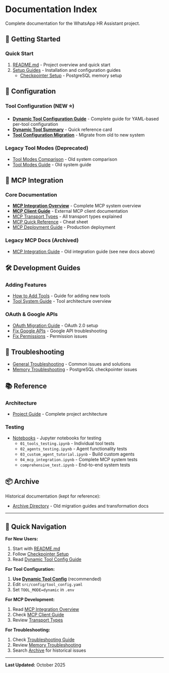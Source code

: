 # Documentation Index

Complete documentation for the WhatsApp HR Assistant project.

## 🚀 Getting Started

### Quick Start
1. [README.md](../README.md) - Project overview and quick start
2. [Setup Guides](./setup/) - Installation and configuration guides
   - [Checkpointer Setup](./setup/CHECKPOINTER_SETUP.md) - PostgreSQL memory setup

## 🔧 Configuration

### Tool Configuration (NEW ⭐)
- **[Dynamic Tool Configuration Guide](./DYNAMIC_TOOL_CONFIG.md)** - Complete guide for YAML-based per-tool configuration
- **[Dynamic Tool Summary](./DYNAMIC_TOOL_SUMMARY.md)** - Quick reference card
- **[Tool Configuration Migration](./TOOL_CONFIG_MIGRATION.md)** - Migrate from old to new system

### Legacy Tool Modes (Deprecated)
- [Tool Modes Comparison](./TOOL_MODES_COMPARISON.md) - Old system comparison
- [Tool Modes Guide](./TOOL_MODES_GUIDE.md) - Old system guide

## 🔌 MCP Integration

### Core Documentation
- **[MCP Integration Overview](../src/mcp_integration/README.md)** - Complete MCP system overview
- **[MCP Client Guide](../src/mcp_integration/client/README.md)** - External MCP client documentation
- [MCP Transport Types](../src/mcp_integration/client/mcp_transports_readme.md) - All transport types explained
- [MCP Quick Reference](../src/mcp_integration/client/quick_reference.md) - Cheat sheet
- [MCP Deployment Guide](../src/mcp_integration/client/deployment_guide.md) - Production deployment

### Legacy MCP Docs (Archived)
- [MCP Integration Guide](./MCP_INTEGRATION_GUIDE.md) - Old integration guide (see new docs above)

## 🛠️ Development Guides

### Adding Features
- [How to Add Tools](./HOW_TO_ADD_TOOLS.md) - Guide for adding new tools
- [Tool System Guide](./guides/TOOL_SYSTEM_GUIDE.md) - Tool architecture overview

### OAuth & Google APIs
- [OAuth Migration Guide](./OAUTH_MIGRATION_GUIDE.md) - OAuth 2.0 setup
- [Fix Google APIs](./fix_google_apis.md) - Google API troubleshooting
- [Fix Permissions](./FIX_PERMISSIONS.md) - Permission issues

## 🐛 Troubleshooting

- [General Troubleshooting](./TROUBLESHOOTING.md) - Common issues and solutions
- [Memory Troubleshooting](./guides/MEMORY_TROUBLESHOOTING.md) - PostgreSQL checkpointer issues

## 📚 Reference

### Architecture
- [Project Guide](../PROJECT_GUIDE.md) - Complete project architecture

### Testing
- [Notebooks](../tests/notebooks/) - Jupyter notebooks for testing
  - `01_tools_testing.ipynb` - Individual tool tests
  - `02_agents_testing.ipynb` - Agent functionality tests
  - `03_custom_agent_tutorial.ipynb` - Build custom agents
  - `04_mcp_integration.ipynb` - Complete MCP system tests
  - `comprehensive_test.ipynb` - End-to-end system tests

## 📦 Archive

Historical documentation (kept for reference):
- [Archive Directory](./archive/) - Old migration guides and transformation docs

---

## 📖 Quick Navigation

**For New Users:**
1. Start with [README.md](../README.md)
2. Follow [Checkpointer Setup](./setup/CHECKPOINTER_SETUP.md)
3. Read [Dynamic Tool Config Guide](./DYNAMIC_TOOL_CONFIG.md)

**For Tool Configuration:**
1. **Use [Dynamic Tool Config](./DYNAMIC_TOOL_CONFIG.md)** (recommended)
2. Edit `src/config/tool_config.yaml`
3. Set `TOOL_MODE=dynamic` in `.env`

**For MCP Development:**
1. Read [MCP Integration Overview](../src/mcp_integration/README.md)
2. Check [MCP Client Guide](../src/mcp_integration/client/README.md)
3. Review [Transport Types](../src/mcp_integration/client/mcp_transports_readme.md)

**For Troubleshooting:**
1. Check [Troubleshooting Guide](./TROUBLESHOOTING.md)
2. Review [Memory Troubleshooting](./guides/MEMORY_TROUBLESHOOTING.md)
3. Search [Archive](./archive/) for historical issues

---

**Last Updated:** October 2025
